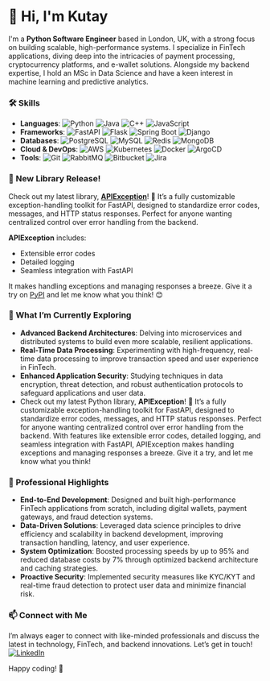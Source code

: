# 👋 Hi, I'm Kutay

I'm a **Python Software Engineer** based in London, UK, with a strong focus on building scalable, high-performance systems. I specialize in FinTech applications, diving deep into the intricacies of payment processing, cryptocurrency platforms, and e-wallet solutions. Alongside my backend expertise, I hold an MSc in Data Science and have a keen interest in machine learning and predictive analytics.

### 🛠️ Skills
- **Languages**: 
  ![Python](https://img.shields.io/badge/-Python-3776AB?style=flat-square&logo=python&logoColor=white)
  ![Java](https://img.shields.io/badge/-Java-007396?style=flat-square&logo=java&logoColor=white)
  ![C++](https://img.shields.io/badge/-C++-00599C?style=flat-square&logo=c%2B%2B&logoColor=white)
  ![JavaScript](https://img.shields.io/badge/-JavaScript-F7DF1E?style=flat-square&logo=javascript&logoColor=black)
- **Frameworks**: 
  ![FastAPI](https://img.shields.io/badge/-FastAPI-009688?style=flat-square&logo=fastapi&logoColor=white)
  ![Flask](https://img.shields.io/badge/-Flask-000000?style=flat-square&logo=flask&logoColor=white)
  ![Spring Boot](https://img.shields.io/badge/-Spring_Boot-6DB33F?style=flat-square&logo=spring-boot&logoColor=white)
  ![Django](https://img.shields.io/badge/-Django-092E20?style=flat-square&logo=django&logoColor=white)
- **Databases**: 
  ![PostgreSQL](https://img.shields.io/badge/-PostgreSQL-4169E1?style=flat-square&logo=postgresql&logoColor=white)
  ![MySQL](https://img.shields.io/badge/-MySQL-4479A1?style=flat-square&logo=mysql&logoColor=white)
  ![Redis](https://img.shields.io/badge/-Redis-DC382D?style=flat-square&logo=redis&logoColor=white)
  ![MongoDB](https://img.shields.io/badge/-MongoDB-47A248?style=flat-square&logo=mongodb&logoColor=white)
- **Cloud & DevOps**: 
  ![AWS](https://img.shields.io/badge/-AWS-232F3E?style=flat-square&logo=amazon-aws&logoColor=white)
  ![Kubernetes](https://img.shields.io/badge/-Kubernetes-326CE5?style=flat-square&logo=kubernetes&logoColor=white)
  ![Docker](https://img.shields.io/badge/-Docker-2496ED?style=flat-square&logo=docker&logoColor=white)
  ![ArgoCD](https://img.shields.io/badge/-ArgoCD-E10098?style=flat-square&logo=argo&logoColor=white)
- **Tools**: 
  ![Git](https://img.shields.io/badge/-Git-F05032?style=flat-square&logo=git&logoColor=white)
  ![RabbitMQ](https://img.shields.io/badge/-RabbitMQ-FF6600?style=flat-square&logo=rabbitmq&logoColor=white)
  ![Bitbucket](https://img.shields.io/badge/-Bitbucket-0052CC?style=flat-square&logo=bitbucket&logoColor=white)
  ![Jira](https://img.shields.io/badge/-Jira-0052CC?style=flat-square&logo=jira&logoColor=white)

### 📢 New Library Release!

Check out my latest library, **[APIException](https://github.com/akutayural/APIException)**! 🎉 It’s a fully customizable exception-handling toolkit for FastAPI, designed to standardize error codes, messages, and HTTP status responses. Perfect for anyone wanting centralized control over error handling from the backend.

**APIException** includes:
- Extensible error codes
- Detailed logging
- Seamless integration with FastAPI

It makes handling exceptions and managing responses a breeze. Give it a try on [PyPI](https://pypi.org/project/APIException/) and let me know what you think! 😊

### 🌱 What I’m Currently Exploring
- **Advanced Backend Architectures**: Delving into microservices and distributed systems to build even more scalable, resilient applications.
- **Real-Time Data Processing**: Experimenting with high-frequency, real-time data processing to improve transaction speed and user experience in FinTech.
- **Enhanced Application Security**: Studying techniques in data encryption, threat detection, and robust authentication protocols to safeguard applications and user data.
- Check out my latest Python library, **APIException**! 🎉 It’s a fully customizable exception-handling toolkit for FastAPI, designed to standardize error codes, messages, and HTTP status responses. Perfect for anyone wanting centralized control over error handling from the backend. With features like extensible error codes, detailed logging, and seamless integration with FastAPI, APIException makes handling exceptions and managing responses a breeze. Give it a try, and let me know what you think! 

### 💼 Professional Highlights
- **End-to-End Development**: Designed and built high-performance FinTech applications from scratch, including digital wallets, payment gateways, and fraud detection systems.
- **Data-Driven Solutions**: Leveraged data science principles to drive efficiency and scalability in backend development, improving transaction handling, latency, and user experience.
- **System Optimization**: Boosted processing speeds by up to 95% and reduced database costs by 7% through optimized backend architecture and caching strategies.
- **Proactive Security**: Implemented security measures like KYC/KYT and real-time fraud detection to protect user data and minimize financial risk.

### 📫 Connect with Me
I’m always eager to connect with like-minded professionals and discuss the latest in technology, FinTech, and backend innovations. Let’s get in touch!
[![LinkedIn](https://img.shields.io/badge/-LinkedIn-0077B5?style=flat-square&logo=linkedin&logoColor=white)](https://www.linkedin.com/in/akutayural)

Happy coding! 🚀
